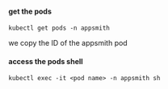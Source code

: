#### get the pods
```shell
kubectl get pods -n appsmith
```
we copy the ID of the appsmith pod
#### access the pods shell
```shell
kubectl exec -it <pod name> -n appsmith sh
```